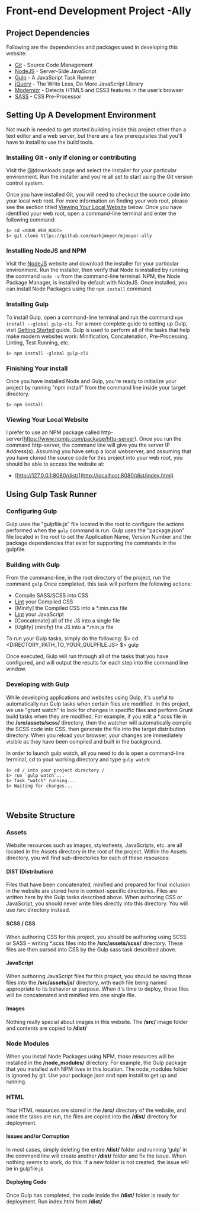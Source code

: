 # Front-end Development Project -Ally

## Project Dependencies

Following are the dependencies and packages used in developing this website:

* [Git](http://git-scm.com/) - Source Code Management
* [NodeJS](http://nodejs.org/) - Server-Side JavaScript
* [Gulp](http://gulpjs.com/) - A JavaScript Task Runner
* [jQuery](http://jquery.com/) - The Write Less, Do More JavaScript Library
* [Modernizr](http://modernizr.com/) - Detects HTML5 and CSS3 features in the user’s browser
* [SASS](http://sass.org/) - CSS Pre-Processor

## Setting Up A Development Environment

Not much is needed to get started building inside this project other than a text editor and a
web server, but there are a few prerequisites that you'll have to install to use the build tools.

### Installing Git - only if cloning or contributing
Visit the [Git](https://git-scm.com/book/en/v2/Getting-Started-Installing-Git)downloads page and
select the installer for your particular environment. Run the installer and you're all set to
start using the Git version control system.

Once you have installed Git, you will need to checkout the source code into your local web root.
For more information on finding your web root, please see the section titled [Viewing Your Local
Website](#lws) below. Once you have identified your web root, open a command-line terminal and
enter the following command:

    $> cd <YOUR_WEB_ROOT>
    $> git clone https://github.com/markjmoyer/mjmoyer-ally

### Installing NodeJS and NPM
Visit the [NodeJS](http://nodejs.org/) website and download the installer for your particular
environment. Run the installer, then verify that Node is installed by running the command
`node -v` from the command-line terminal. NPM, the Node Package Manager, is installed by default
with NodeJS. Once installed, you can install Node Packages using the `npm install` command.

### Installing Gulp
To install Gulp, open a command-line terminal and run the command `npm install --global gulp-cli`. For a more
complete guide to setting up Gulp, visit [Getting Started](https://gulpjs.com/docs/en/getting-started/quick-start) guide. Gulp is used to perform all of the tasks that help make modern websites work: Minification, Concatenation,
Pre-Processing, Linting, Test Running, etc.

    $> npm install -global gulp-cli

### Finishing Your install
Once you have installed Node and Gulp, you're ready to initialize your project by running
"npm install" from the command line inside your target directory.

    $> npm install

### Viewing Your Local Website
I prefer to use an NPM package called http-server(https://www.npmjs.com/package/http-server). Once
you run the command http-server, the command line will give you the server IP Address(s).
Assuming you have setup a local webserver, and assuming that you have cloned the source code for
this project into your web root, you should be able to access the website at:

* [http://127.0.0.1:8080/dist/](http://localhost:8080/dist/index.html)

## Using Gulp Task Runner

### Configuring Gulp
Gulp uses the "gulpfile.js" file located in the root to configure the actions performed when the
`gulp` command is run. Gulp uses the "package.json" file located in the root to set the Application
Name, Version Number and the package dependencies that exist for supporting the commands in the
gulpfile.

### Building with Gulp
From the command-line, in the root directory of the project, run the command `gulp`
Once completed, this task will perform the following actions:

* Compile SASS/SCSS into CSS
* [Lint](http://csslint.net/) your Compiled CSS
* [Minify] the Compiled CSS into a *.min.css file
* [Lint](http://jshint.com/) your JavaScript
* [Concatenate] all of the JS into a single file
* [Uglify] (minify) the JS into a *.min.js file

To run your Gulp tasks, simply do the following:
    $> cd <DIRECTORY_PATH_TO_YOUR_GULPFILE.JS>
    $> gulp

Once executed, Gulp will run through all of the tasks that you have configured, and will output the
results for each step into the command line window.

### Developing with Gulp
While developing applications and websites using Gulp, it's useful to automatically run Gulp tasks
when certain files are modified. In this project, we use "grunt watch" to look for changes in
specific files and perform Grunt build tasks when they are modified. For example, if you edit a
*.scss file in the __/src/assets/scss/__ directory, then the watcher will automatically compile the
SCSS code into CSS, then generate the file into the target distribution directory. When you reload
your browser, your changes are immediately visible as they have been compiled and built in the background.

In order to launch gulp watch, all you need to do is open a command-line terminal, cd to your working
directory and type `gulp watch`:

    $> cd / into your project directory /
    $> run `gulp watch`...
    $> Task "watch" running...
    $> Waiting for changes...

&nbsp;

## Website Structure

### Assets
Website resources such as images, stylesheets, JavaScripts, etc. are all located in the Assets
directory in the root of the project. Within the Assets directory, you will find sub-directories
for each of these resources:

#### DIST (Distribution)
Files that have been concatenated, minified and prepared for final inclusion in the website are
stored here in context-specific directories. Files are written here by the Gulp tasks described
above. When authoring CSS or JavaScript, you should never write files directly into this directory.
You will use /src directory instead.

#### SCSS / CSS
When authoring CSS for this project, you should be authoring using SCSS or SASS - writing \*.scss
files into the __/src/assets/scss/__ directory. These files are then parsed into CSS by the Gulp
sass task described above.

#### JavaScript
When authoring JavaScript files for this project, you should be saving those files into the
__/src/assets/js/__ directory, with each file being named appropriate to its behavior or purpose.
When it's time to deploy, these files will be concatenated and minified into one single file.

#### Images
Nothing really special about images in this website. The __/src/__ image folder and contents are copied
to __/dist/__

### Node Modules
When you install Node Packages using NPM, those resources will be installed in the __/node_modules/__
directory. For example, the Gulp package that you installed with NPM lives in this location. The
node_modules folder is ignored by git. Use your package.json and npm install to get up and running.

### HTML
Your HTML resources are stored in the __/src/__ directory of the website, and once the tasks are run,
the files are copied into the __/dist/__ directory for deployment.

#### Issues and/or Corruption
In most cases, simply deleting the entire __/dist/__ folder and running 'gulp' in the command line
will create another __/dist/__ folder and fix the issue. When nothing seems to work, do this. If a
new folder is not created, the issue will be in gulpfile.js

#### Deploying Code

Once Gulp has completed, the code inside the __/dist/__ folder is ready for deployment. Run index.html
from __/dist/__
